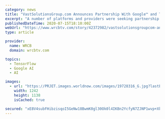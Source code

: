 ```yaml
---
category: news
title: "VastSolutionsGroup.com Announces Partnership With Google™ and TensorFlow™"
excerpt: "A number of platforms and providers were seeking partnership though with Google and TensorFlow it became clear the partnership was a fit. The technology will act as a foundation for Einstein and ..."
publishedDateTime: 2020-07-15T18:10:00Z
webUrl: "https://www.wrcbtv.com/story/42372982/vastsolutionsgroupcom-announces-partnership-with-google-and-tensorflow"
type: article

provider:
  name: WRCB
  domain: wrcbtv.com

topics:
  - TensorFlow
  - Google AI
  - AI

images:
  - url: "https://PRJET.images.worldnow.com/images/19728316_G.jpg?lastEditedDate=1594822151000"
    width: 1242
    height: 1138
    isCached: true

secured: "xE8V4subFHibzisqoI5GeNw18BwmK0gl30Ok0l4IKBn2YcfyN7ZJNP1wvp+XkSTlkLK8rXVuW1++vXlcmiwDf8BApu7nVYX8czA5dNFsCnMGDzvjYxubqB3J9WVkjyuBGFd7YHSwhzDlNyYDil46JN+riCK0gPAEAlG4E6F4fTQGExynXLNgioXZ3uJnqzUaBBOXq0JXJY80xx9M8tu1t2/YtJZJhO1vnAk5qo9wh6uM/VB4/6kevYZhI2CMeXYWa3LEHERsURr2dafVBTmEVEuYTshHYxs7tLvSvYoBVsJm386Rvg+WutEhZRrRbpRh7THvGvxdNt0+zgUNNQt+Hg==;mfejhwyH6oq6X8XwOgRUTg=="
---
```


